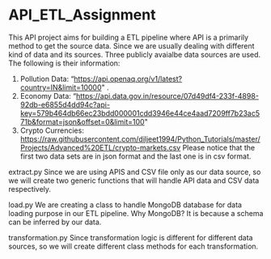 # API_ETL_Assignment

This API project aims for building a ETL pipeline where API is a primarily method to get the source data. Since we are usually dealing with different kind of data and its sources. 
Three publicly avaialbe  data sources are used. The following is their information:
1. Pollution Data: “https://api.openaq.org/v1/latest?country=IN&limit=10000" .
2. Economy Data: “https://api.data.gov.in/resource/07d49df4-233f-4898-92db-e6855d4dd94c?api-key=579b464db66ec23bdd000001cdd3946e44ce4aad7209ff7b23ac571b&format=json&offset=0&limit=100"
3. Crypto Currencies: https://raw.githubusercontent.com/diljeet1994/Python_Tutorials/master/Projects/Advanced%20ETL/crypto-markets.csv
Please notice that the first two data sets are in json format and the last one is in csv format.

extract.py
Since we are using APIS and CSV file only as our data source, so we will create two generic functions 
that will handle API data and CSV data respectively.

load.py
We are creating a class to handle MongoDB database for data loading purpose in our ETL pipeline.
Why MongoDB? It is because a schema can be inferred by our data.

transformation.py
Since transformation logic is different for different data sources, 
so we will create different class methods for each transformation.

